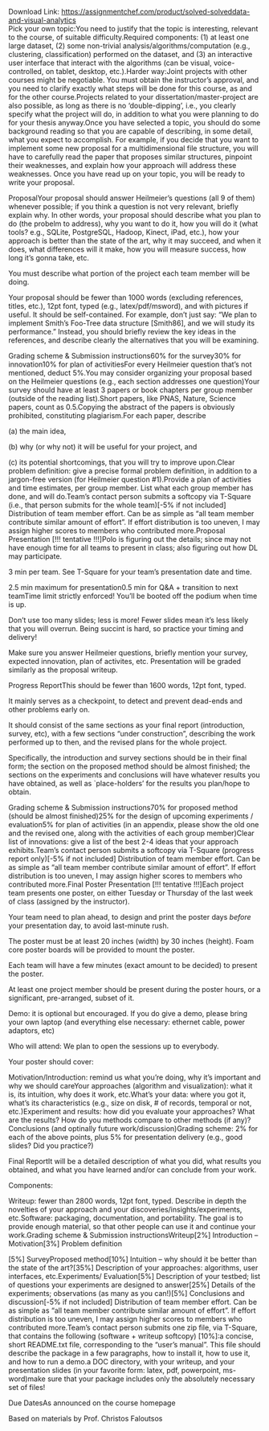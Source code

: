 Download Link: https://assignmentchef.com/product/solved-solveddata-and-visual-analytics
<br>
Pick your own topic:You need to justify that the topic is interesting, relevant to the course, of suitable difficulty.Required components: (1) at least one large dataset, (2) some non-trivial analysis/algorithms/computation (e.g., clustering, classification) performed on the dataset, and (3) an interactive user interface that interact with the algorithms (can be visual, voice-controlled, on tablet, desktop, etc.).Harder way:Joint projects with other courses might be negotiable. You must obtain the instructor’s approval, and you need to clarify exactly what steps will be done for this course, as and for the other course.Projects related to your dissertation/master-project are also possible, as long as there is no ‘double-dipping’, i.e., you clearly specify what the project will do, in addition to what you were planning to do for your thesis anyway.Once you have selected a topic, you should do some background reading so that you are capable of describing, in some detail, what you expect to accomplish. For example, if you decide that you want to implement some new proposal for a multidimensional file structure, you will have to carefully read the paper that proposes similar structures, pinpoint their weaknesses, and explain how your approach will address these weaknesses. Once you have read up on your topic, you will be ready to write your proposal.

ProposalYour proposal should answer Heilmeier’s questions (all 9 of them) whenever possible; if you think a question is not very relevant, briefly explain why. In other words, your proposal should describe what you plan to do (the probelm to address), why you want to do it, how you will do it (what tools? e.g., SQLite, PostgreSQL, Hadoop, Kinect, iPad, etc.), how your approach is better than the state of the art, why it may succeed, and when it does, what differences will it make, how you will measure success, how long it’s gonna take, etc.

You must describe what portion of the project each team member will be doing.

Your proposal should be fewer than 1000 words (excluding references, titles, etc.), 12pt font, typed (e.g., latex/pdf/msword), and with pictures if useful. It should be self-contained. For example, don’t just say: “We plan to implement Smith’s Foo-Tree data structure [Smith86], and we will study its performance.” Instead, you should briefly review the key ideas in the references, and describe clearly the alternatives that you will be examining.

Grading scheme &amp; Submission instructions60% for the survey30% for innovation10% for plan of activitiesFor every Heilmeier question that’s not mentioned, deduct 5%.You may consider organizing your proposal based on the Heilmeier questions (e.g., each section addresses one question)Your survey should have at least 3 papers or book chapters per group member (outside of the reading list).Short papers, like PNAS, Nature, Science papers, count as 0.5.Copying the abstract of the papers is obviously prohibited, constituting plagiarism.For each paper, describe

(a) the main idea,

(b) why (or why not) it will be useful for your project, and

(c) its potential shortcomings, that you will try to improve upon.Clear problem definition: give a precise formal problem definition, in addition to a jargon-free version (for Heilmeier question #1).Provide a plan of activities and time estimates, per group member. List what each group member has done, and will do.Team’s contact person submits a softcopy via T-Square (i.e., that person submits for the whole team)[-5% if not included] Distribution of team member effort. Can be as simple as “all team member contribute similar amount of effort”. If effort distribution is too uneven, I may assign higher scores to members who contributed more.Proposal Presentation [!!! tentative !!!]Polo is figuring out the details; since may not have enough time for all teams to present in class; also figuring out how DL may participate.

3 min per team. See T-Square for your team’s presentation date and time.

2.5 min maximum for presentation0.5 min for Q&amp;A + transition to next teamTime limit strictly enforced! You’ll be booted off the podium when time is up.

Don’t use too many slides; less is more! Fewer slides mean it’s less likely that you will overrun. Being succint is hard, so practice your timing and delivery!

Make sure you answer Heilmeier questions, briefly mention your survey, expected innovation, plan of activites, etc. Presentation will be graded similarly as the proposal writeup.

Progress ReportThis should be fewer than 1600 words, 12pt font, typed.

It mainly serves as a checkpoint, to detect and prevent dead-ends and other problems early on.

It should consist of the same sections as your final report (introduction, survey, etc), with a few sections “under construction”, describing the work performed up to then, and the revised plans for the whole project.

Specifically, the introduction and survey sections should be in their final form; the section on the proposed method should be almost finished; the sections on the experiments and conclusions will have whatever results you have obtained, as well as `place-holders’ for the results you plan/hope to obtain.

Grading scheme &amp; Submission instructions70% for proposed method (should be almost finished)25% for the design of upcoming experiments / evaluation5% for plan of activities (in an appendix, please show the old one and the revised one, along with the activities of each group member)Clear list of innovations: give a list of the best 2-4 ideas that your approach exhibits.Team’s contact person submits a softcopy via T-Square (progress report only)[-5% if not included] Distribution of team member effort. Can be as simple as “all team member contribute similar amount of effort”. If effort distribution is too uneven, I may assign higher scores to members who contributed more.Final Poster Presentation [!!! tentative !!!]Each project team presents one poster, on either Tuesday or Thursday of the last week of class (assigned by the instructor).

Your team need to plan ahead, to design and print the poster days *before* your presentation day, to avoid last-minute rush.

The poster must be at least 20 inches (width) by 30 inches (height). Foam core poster boards will be provided to mount the poster.

Each team will have a few minutes (exact amount to be decided) to present the poster.

At least one project member should be present during the poster hours, or a significant, pre-arranged, subset of it.

Demo: it is optional but encouraged. If you do give a demo, please bring your own laptop (and everything else necessary: ethernet cable, power adaptors, etc)

Who will attend: We plan to open the sessions up to everybody.

Your poster should cover:

Motivation/Introduction: remind us what you’re doing, why it’s important and why we should careYour approaches (algorithm and visualization): what it is, its intuition, why does it work, etc.What’s your data: where you got it, what’s its characteristics (e.g., size on disk, # of records, temporal or not, etc.)Experiment and results: how did you evaluate your approaches? What are the results? How do you methods compare to other methods (if any)?Conclusions (and optinally future work/discussion)Grading scheme: 2% for each of the above points, plus 5% for presentation delivery (e.g., good slides? Did you practice?)

Final ReportIt will be a detailed description of what you did, what results you obtained, and what you have learned and/or can conclude from your work.

Components:

Writeup: fewer than 2800 words, 12pt font, typed. Describe in depth the novelties of your approach and your discoveries/insights/experiments, etc.Software: packaging, documentation, and portability. The goal is to provide enough material, so that other people can use it and continue your work.Grading scheme &amp; Submission instructionsWriteup[2%] Introduction – Motivation[3%] Problem definition

[5%] SurveyProposed method[10%] Intuition – why should it be better than the state of the art?[35%] Description of your approaches: algorithms, user interfaces, etc.Experiments/ Evaluation[5%] Description of your testbed; list of questions your experiments are designed to answer[25%] Details of the experiments; observations (as many as you can!)[5%] Conclusions and discussion[-5% if not included] Distribution of team member effort. Can be as simple as “all team member contribute similar amount of effort”. If effort distribution is too uneven, I may assign higher scores to members who contributed more.Team’s contact person submits one zip file, via T-Square, that contains the following (software + writeup softcopy) [10%]:a concise, short README.txt file, corresponding to the “user’s manual”. This file should describe the package in a few paragraphs, how to install it, how to use it, and how to run a demo.a DOC directory, with your writeup, and your presentation slides (in your favorite form: latex, pdf, powerpoint, ms-word)make sure that your package includes only the absolutely necessary set of files!

Due DatesAs announced on the course homepage

Based on materials by Prof. Christos Faloutsos